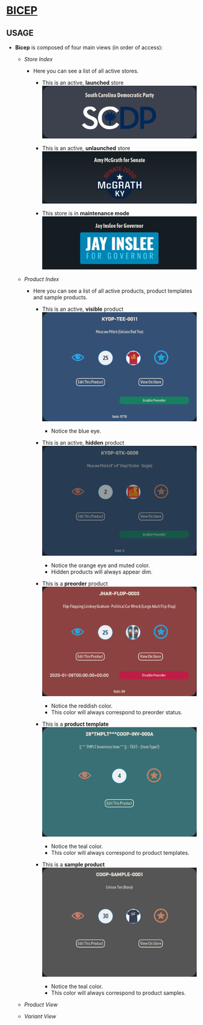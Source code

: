 # [BICEP](https://bicep.bumperapptive.com)

## USAGE
- **Bicep** is composed of four main views (in order of access):
    + *Store Index*
        - Here you can see a list of all active stores.

            + This is an active, **launched** store
            ![](images/bicep-usage0.png)

            + This is an active, **unlaunched** store
            ![](images/bicep-usage1.png)

            + This store is in **maintenance mode**
            ![](images/bicep-usage2.png)

    + *Product Index*
        - Here you can see a list of all active products, product templates and sample products.

            + This is an active, **visible** product
            ![](images/bicep-usage3.png)

                - Notice the blue eye.

            + This is an active, **hidden** product
            ![](images/bicep-usage4.png)

                - Notice the orange eye and muted color.
                - Hidden products will always appear dim.

            + This is a **preorder** product
            ![](images/bicep-usage5.png)

                - Notice the reddish color.
                - This color will always correspond to preorder status.

            + This is a **product template**
            ![](images/bicep-usage6.png)

                - Notice the teal color.
                - This color will always correspond to product templates.

            + This is a **sample product**
            ![](images/bicep-usage7.png)

                - Notice the teal color.
                - This color will always correspond to product samples.

    + *Product View*
    + *Variant View*
